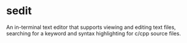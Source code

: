 # sedit
An in-terminal text editor that supports viewing and editing text files, searching for a keyword and syntax highlighting for c/cpp source files.
